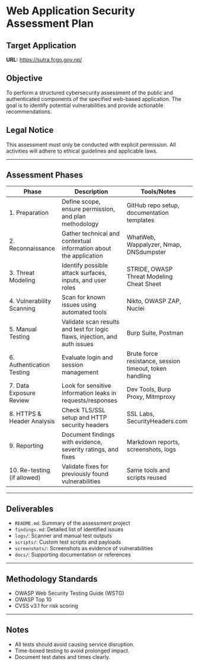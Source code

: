 # Web Application Security Assessment Plan

## Target Application
**URL:** https://sutra.fcgo.gov.np/

## Objective
To perform a structured cybersecurity assessment of the public and authenticated components of the specified web-based application. The goal is to identify potential vulnerabilities and provide actionable recommendations.

## Legal Notice
This assessment must only be conducted with explicit permission. All activities will adhere to ethical guidelines and applicable laws.

---

## Assessment Phases

| Phase | Description | Tools/Notes |
|-------|-------------|-------------|
| 1. Preparation | Define scope, ensure permission, and plan methodology | GitHub repo setup, documentation templates |
| 2. Reconnaissance | Gather technical and contextual information about the application | WhatWeb, Wappalyzer, Nmap, DNSdumpster |
| 3. Threat Modeling | Identify possible attack surfaces, inputs, and user roles | STRIDE, OWASP Threat Modeling Cheat Sheet |
| 4. Vulnerability Scanning | Scan for known issues using automated tools | Nikto, OWASP ZAP, Nuclei |
| 5. Manual Testing | Validate scan results and test for logic flaws, injection, and auth issues | Burp Suite, Postman |
| 6. Authentication Testing | Evaluate login and session management | Brute force resistance, session timeout, token handling |
| 7. Data Exposure Review | Look for sensitive information leaks in requests/responses | Dev Tools, Burp Proxy, Mitmproxy |
| 8. HTTPS & Header Analysis | Check TLS/SSL setup and HTTP security headers | SSL Labs, SecurityHeaders.com |
| 9. Reporting | Document findings with evidence, severity ratings, and fixes | Markdown reports, screenshots, logs |
| 10. Re-testing (if allowed) | Validate fixes for previously found vulnerabilities | Same tools and scripts reused |

---

## Deliverables
- `README.md`: Summary of the assessment project
- `findings.md`: Detailed list of identified issues
- `logs/`: Scanner and manual test outputs
- `scripts/`: Custom test scripts and payloads
- `screenshots/`: Screenshots as evidence of vulnerabilities
- `docs/`: Supporting documentation or references

---

## Methodology Standards
- OWASP Web Security Testing Guide (WSTG)
- OWASP Top 10
- CVSS v3.1 for risk scoring

---

## Notes
- All tests should avoid causing service disruption.
- Time-boxed testing to avoid prolonged impact.
- Document test dates and times clearly.
